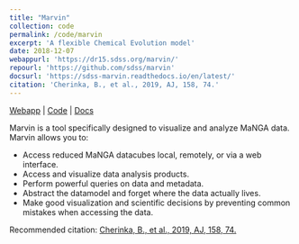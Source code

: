 ```yaml
---
title: "Marvin"
collection: code
permalink: /code/marvin
excerpt: 'A flexible Chemical Evolution model'
date: 2018-12-07
webappurl: 'https://dr15.sdss.org/marvin/'
repourl: 'https://github.com/sdss/marvin'
docsurl: 'https://sdss-marvin.readthedocs.io/en/latest/'
citation: 'Cherinka, B., et al., 2019, AJ, 158, 74.'
---
```


[Webapp](https://dr15.sdss.org/marvin/) \| [Code](https://github.com/sdss/marvin) \| [Docs](https://sdss-marvin.readthedocs.io/en/latest/)


Marvin is a tool specifically designed to visualize and analyze MaNGA data. Marvin allows you to:

- Access reduced MaNGA datacubes local, remotely, or via a web interface.
- Access and visualize data analysis products.
- Perform powerful queries on data and metadata.
- Abstract the datamodel and forget where the data actually lives.
- Make good visualization and scientific decisions by preventing common mistakes when accessing the data.

Recommended citation: [Cherinka, B., et al., 2019, AJ, 158, 74.](https://ui.adsabs.harvard.edu/abs/2019AJ....158...74C)
